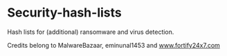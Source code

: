 # Security-hash-lists
Hash lists for (additional) ransomware and virus detection.

Credits belong to  MalwareBazaar, eminunal1453 and www.fortify24x7.com

